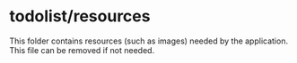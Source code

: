 # todolist/resources

This folder contains resources (such as images) needed by the application. This file can
be removed if not needed.

